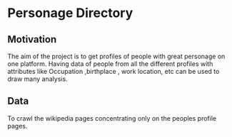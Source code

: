 # Personage Directory

## Motivation
The aim of the project is to get profiles of people with great personage on one platform.
Having data of people from all the different profiles with attributes like Occupation ,birthplace , work location, etc can be used to draw many analysis.

## Data
To crawl the wikipedia pages concentrating only on the peoples profile pages. 

